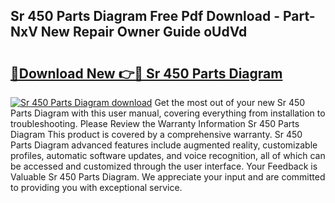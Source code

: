 ## Sr 450 Parts Diagram Free Pdf Download - Part-NxV New Repair Owner Guide oUdVd

# <h2><a href="http://dfq2s3v.blite.top/?on=Sr+450+Parts+Diagram">🔗Download New 👉🔴 Sr 450 Parts Diagram</a></h2>

[![Sr 450 Parts Diagram download](https://i.imgur.com/lujVjoI.png)](http://dfq2s3v.blite.top/?on=Sr+450+Parts+Diagram)
Get the most out of your new Sr 450 Parts Diagram with this user manual, covering everything from installation to troubleshooting. Please Review the Warranty Information Sr 450 Parts Diagram This product is covered by a comprehensive warranty. Sr 450 Parts Diagram advanced features include augmented reality, customizable profiles, automatic software updates, and voice recognition, all of which can be accessed and customized through the user interface. Your Feedback is Valuable Sr 450 Parts Diagram. We appreciate your input and are committed to providing you with exceptional service.
